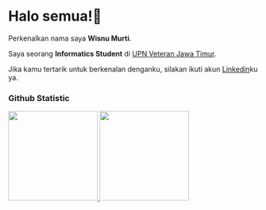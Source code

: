 # Halo semua!👋

Perkenalkan nama saya **Wisnu Murti**.<br>

Saya seorang **Informatics Student** di [UPN Veteran Jawa Timur](https://www.upnjatim.ac.id/).<br>

Jika kamu tertarik untuk berkenalan denganku, silakan ikuti akun [Linkedin](https://www.linkedin.com/in/wisnumrt)ku ya.

### Github Statistic
<p align="left">
<a href="https://github.com/wiiswisnu">
  <img height="180em" src="https://github-readme-stats-eight-theta.vercel.app/api username=wiiswisnu&show_icons=true&theme=algolia&include_all_commits=true&count_private=true"/>
  <img height="180em" src="https://github-readme-stats-eight-theta.vercel.app/api/top-langs/?username=wiiswisnu&layout=compact&theme=algolia"/>
</a>
</p>
